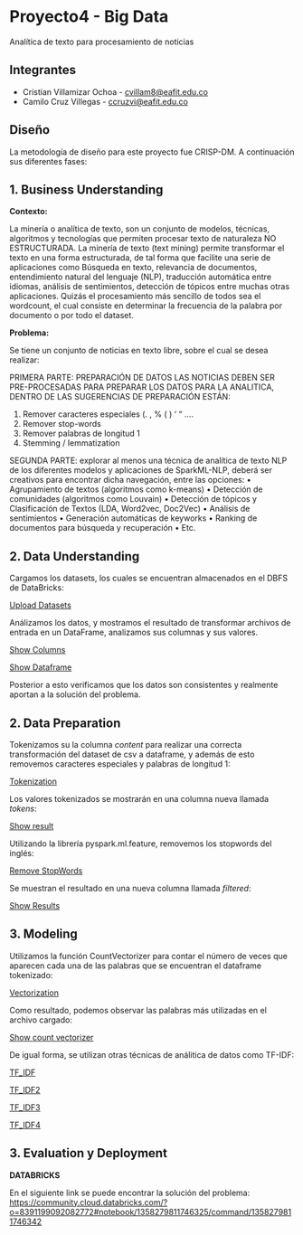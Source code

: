 # Proyecto4 - Big Data
Analítica de texto para procesamiento de noticias

## Integrantes

- Cristian Villamizar Ochoa - cvillam8@eafit.edu.co
- Camilo Cruz Villegas - ccruzvi@eafit.edu.co

## Diseño

La metodología de diseño para este proyecto fue CRISP-DM. A continuación sus diferentes fases:

## 1. Business Understanding

**Contexto:**

La minería o analítica de texto, son un conjunto de modelos, técnicas, algoritmos y
tecnologías que permiten procesar texto de naturaleza NO ESTRUCTURADA.
La minería de texto (text mining) permite transformar el texto en una forma
estructurada, de tal forma que facilite una serie de aplicaciones como Búsqueda en
texto, relevancia de documentos, entendimiento natural del lenguaje (NLP), traducción
automática entre idiomas, análisis de sentimientos, detección de tópicos entre muchas
otras aplicaciones.
Quizás el procesamiento más sencillo de todos sea el wordcount, el cual consiste en
determinar la frecuencia de la palabra por documento o por todo el dataset.

**Problema:**

Se tiene un conjunto de noticias en texto libre, sobre el cual se desea realizar:

PRIMERA PARTE: PREPARACIÓN DE DATOS
LAS NOTICIAS DEBEN SER PRE-PROCESADAS PARA PREPARAR LOS DATOS PARA LA
ANALITICA, DENTRO DE LAS SUGERENCIAS DE PREPARACIÓN ESTÁN:
1. Remover caracteres especiales (. , % ( ) ‘ “ ….
2. Remover stop-words
3. Remover palabras de longitud 1
4. Stemming / lemmatization

SEGUNDA PARTE: explorar al menos una técnica de analítica de texto NLP de los
diferentes modelos y aplicaciones de SparkML-NLP, deberá ser creativos para encontrar
dicha navegación, entre las opciones:
• Agrupamiento de textos (algoritmos como k-means)
• Detección de comunidades (algoritmos como Louvain)
• Detección de tópicos y Clasificación de Textos (LDA, Word2vec, Doc2Vec)
• Análisis de sentimientos
• Generación automáticas de keyworks
• Ranking de documentos para búsqueda y recuperación
• Etc.

## 2. Data Understanding

Cargamos los datasets, los cuales se encuentran almacenados en el DBFS de DataBricks:

[Upload Datasets](https://user-images.githubusercontent.com/38144641/69304553-0c51d400-0bef-11ea-85d7-623782843df8.JPG)

Análizamos los datos, y mostramos el resultado de transformar archivos de entrada en un DataFrame, analizamos sus columnas y sus valores.


[Show Columns](https://user-images.githubusercontent.com/38144641/69305036-a8c8a600-0bf0-11ea-88a0-57e78eb8e003.JPG)

[Show Dataframe](https://user-images.githubusercontent.com/38144641/69305039-a8c8a600-0bf0-11ea-8dea-52118c689abb.JPG)

Posterior a esto verificamos que los datos son consistentes y realmente aportan a la solución del problema.

## 2. Data Preparation

Tokenizamos su la columna *content* para realizar una correcta transformación del dataset de csv a dataframe, y además de esto removemos caracteres especiales y palabras de longitud 1:

[Tokenization](https://user-images.githubusercontent.com/38144641/69305042-aa926980-0bf0-11ea-9d85-70413cfec46f.JPG)

Los valores tokenizados se mostrarán en una columna nueva llamada *tokens*:

[Show result](https://user-images.githubusercontent.com/38144641/69305043-ab2b0000-0bf0-11ea-8051-2f20170d0747.JPG)

Utilizando la librería pyspark.ml.feature, removemos los stopwords del inglés:

[Remove StopWords](https://user-images.githubusercontent.com/38144641/69305045-ac5c2d00-0bf0-11ea-8cb9-ff4378e0eb15.JPG)

Se muestran el resultado en una nueva columna llamada *filtered*:

[Show Results](https://user-images.githubusercontent.com/38144641/69305048-acf4c380-0bf0-11ea-8c90-d9f1160867f4.JPG)

## 3. Modeling

Utilizamos la función CountVectorizer para contar el número de veces que aparecen cada una de las palabras que se encuentran el dataframe tokenizado:

[Vectorization](https://user-images.githubusercontent.com/38144641/69305049-acf4c380-0bf0-11ea-97b7-d0680a8e6aa0.JPG)

Como resultado, podemos observar las palabras más utilizadas en el archivo cargado:

[Show count vectorizer](https://user-images.githubusercontent.com/38144641/69305050-ad8d5a00-0bf0-11ea-9a53-93881c717b05.JPG)

De igual forma, se utilizan otras técnicas de análitica de datos como TF-IDF:

[TF_IDF](https://user-images.githubusercontent.com/38144641/69305051-ae25f080-0bf0-11ea-991e-8110d7eaeaa3.JPG)

[TF_IDF2](https://user-images.githubusercontent.com/38144641/69305052-ae25f080-0bf0-11ea-94b6-4f0e3490bfe0.JPG)

[TF_IDF3](https://user-images.githubusercontent.com/38144641/69305055-aebe8700-0bf0-11ea-9767-f7e71726628c.JPG)

[TF_IDF4](https://user-images.githubusercontent.com/38144641/69305031-a7977900-0bf0-11ea-955a-497002c7140e.JPG)

## 3. Evaluation y Deployment

**DATABRICKS**

En el siguiente link se puede encontrar la solución del problema: 
https://community.cloud.databricks.com/?o=8391199092082772#notebook/1358279811746325/command/1358279811746342


